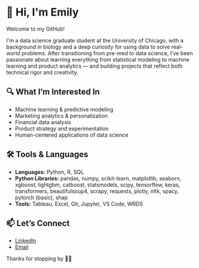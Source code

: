 # 👋 Hi, I'm Emily

Welcome to my GitHub!

I'm a data science graduate student at the University of Chicago, with a background in biology and a deep curiosity for using data to solve real-world problems. After transitioning from pre-med to data science, I’ve been passionate about learning everything from statistical modeling to machine learning and product analytics — and building projects that reflect both technical rigor and creativity.

## 🔍 What I’m Interested In
- Machine learning & predictive modeling  
- Marketing analytics & personalization  
- Financial data analysis  
- Product strategy and experimentation  
- Human-centered applications of data science

## 🛠 Tools & Languages
- **Languages:** Python, R, SQL
- **Python Libraries:** pandas, numpy, scikit-learn, matplotlib, seaborn, xgboost, lightgbm, catboost, statsmodels, scipy, tensorflow, keras, transformers, beautifulsoup4, scrapy, requests, plotly, nltk, spacy, pytorch (basic), shap
- **Tools:** Tableau, Excel, Git, Jupyter, VS Code, WRDS

## 📫 Let’s Connect
- [LinkedIn](https://www.linkedin.com/in/emilyhong8/) 
- [Email](ehong8@uchicago.edu)

Thanks for stopping by 👩‍💻
